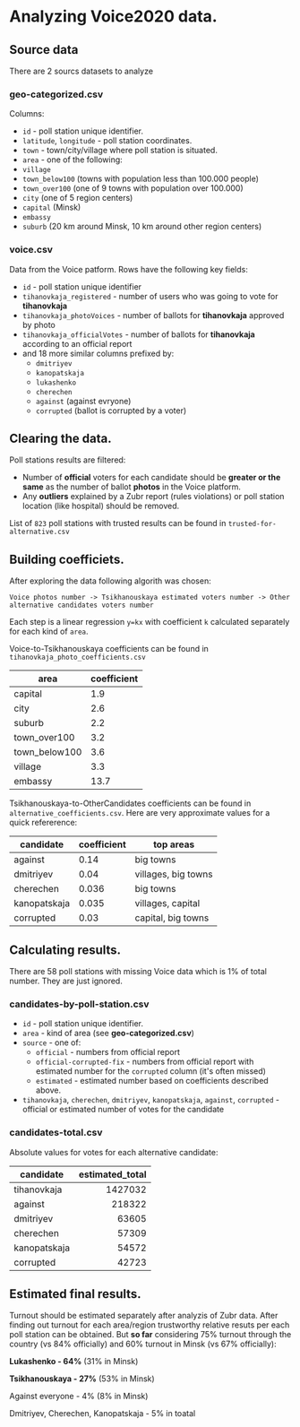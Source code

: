# Analyzing Voice2020 data.


## Source data

There are 2 sourcs datasets to analyze


### geo-categorized.csv

Columns: 
* `id` - poll station unique identifier.
* `latitude`, `longitude` - poll station coordinates.
* `town` - town/city/village where poll station is situated.
* `area` - one of the following:
 * `village`
 * `town_below100` (towns with population less than 100.000 people)
 * `town_over100` (one of 9 towns with population over 100.000)
 * `city` (one of 5 region centers)
 * `capital` (Minsk)
 * `embassy`
 * `suburb` (20 km around Minsk, 10 km around other region centers)

### voice.csv

Data from the Voice patform. Rows have the following key fields:
* `id` - poll station unique identifier
* `tihanovkaja_registered` - number of users who was going to vote for **tihanovkaja**
* `tihanovkaja_photoVoices` - number of ballots for **tihanovkaja** approved by photo
* `tihanovkaja_officialVotes` - number of ballots for **tihanovkaja** according to an official report
* and 18 more similar columns prefixed by:
  * `dmitriyev`
  * `kanopatskaja`
  * `lukashenko`
  * `cherechen` 
  * `against` (against evryone)
  * `corrupted` (ballot is corrupted by a voter)
  
 
  
## Clearing the data.

Poll stations results are filtered:
* Number of **official** voters for each candidate should be **greater or the same** as the number of ballot **photos** in the Voice platform.
* Any **outliers** explained by a Zubr report (rules violations) or poll station location (like hospital) should be removed.

List of `823` poll stations with trusted results can be found in `trusted-for-alternative.csv` 

## Building coefficiets.
After exploring the data following algorith was chosen:
```
Voice photos number -> Tsikhanouskaya estimated voters number -> Other alternative candidates voters number
```

Each step is a linear regression `y=kx` with coefficient `k` calculated separately for each kind of `area`.

Voice-to-Tsikhanouskaya coefficients can be found in `tihanovkaja_photo_coefficients.csv`

|area|coefficient|
|---|---|
|capital|1.9|
|city|2.6|
|suburb|2.2|
|town_over100|3.2|
|town_below100|3.6|
|village|3.3|
|embassy|13.7|


Tsikhanouskaya-to-OtherCandidates coefficients can be found in `alternative_coefficients.csv`. Here are very approximate values for a quick refererence: 


|candidate|coefficient|top areas|
|---|---|---|
|against|0.14|big towns|
|dmitriyev|0.04|villages, big towns|
|cherechen|0.036|big towns|
|kanopatskaja|0.035|villages, capital|
|corrupted|0.03|capital, big towns|


## Calculating results.

There are 58 poll stations with missing Voice data which is 1% of total number. They are just ignored.

### candidates-by-poll-station.csv

* `id` - poll station unique identifier.
* `area` - kind of area (see **geo-categorized.csv**)
* `source` - one of:
  * `official` - numbers from official report
  * `official-corrupted-fix` - numbers from official report with estimated number for the `corrupted` column (it's often missed)
  * `estimated` - estimated number based on coefficients described above.
* `tihanovkaja`, `cherechen`,	`dmitriyev`,	`kanopatskaja`, `against`, `corrupted` - official or estimated number of votes for the candidate

### candidates-total.csv

Absolute values for votes for each alternative candidate:

|candidate|estimated_total|
|---|---:|
|tihanovkaja|1427032|
|against|218322|
|dmitriyev|63605|
|cherechen|57309|
|kanopatskaja|54572|
|corrupted|42723|

## Estimated final results.

Turnout should be estimated separately after analyzis of Zubr data. After finding out turnout for each area/region trustworthy relative resuts per each poll station can be obtained. But **so far** considering 75% turnout through the country (vs 84% officially) and 60% turnout in Minsk (vs 67% officially):

**Lukashenko - 64%** (31% in Minsk)

**Tsikhanouskaya - 27%** (53% in Minsk)

Against everyone - 4% (8% in Minsk)

Dmitriyev, Cherechen, Kanopatskaja - 5% in toatal 

